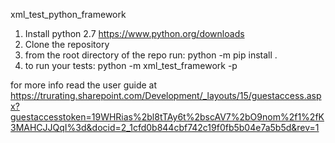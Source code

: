 xml_test_python_framework 

1. Install python 2.7 https://www.python.org/downloads
2. Clone the repository
3. from the root directory of the repo run:
	python -m pip install .
4. to run your tests:
	python -m xml_test_framework -p <path to tests>
	
for more info read the user guide at https://trurating.sharepoint.com/Development/_layouts/15/guestaccess.aspx?guestaccesstoken=19WHRias%2bl8tTAy6t%2bscAV7%2bO9nom%2f1%2fK3MAHCJJQqI%3d&docid=2_1cfd0b844cbf742c19f0fb5b04e7a5b5d&rev=1
